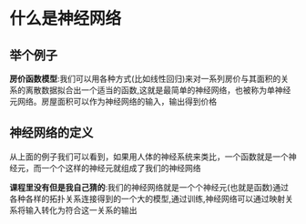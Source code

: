 # 什么是神经网络

## 举个例子

**房价函数模型**:我们可以用各种方式(比如线性回归)来对一系列房价与其面积的关系的离散数据拟合出一个适当的函数,这就是最简单的神经网络，也被称为单神经元网络。房屋面积可以作为神经网络的输入，输出得到价格

## 神经网络的定义

从上面的例子我们可以看到，如果用人体的神经系统来类比，一个函数就是一个神经元，而一个个这样的神经元就组成了我们的神经网络

**课程里没有但是我自己猜的**:我们的神经网络就是一个个神经元(也就是函数)通过各种各样的拓扑关系连接得到的一个大的模型,通过训练,神经网络可以通过映射关系将输入转化为符合这一关系的输出